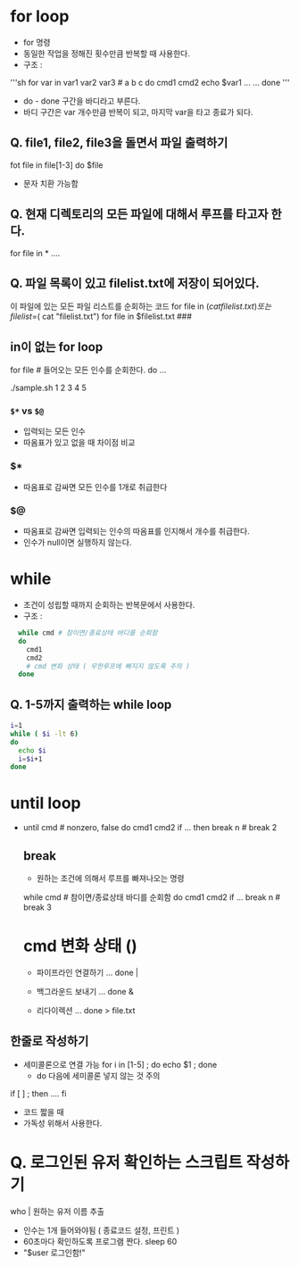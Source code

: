 # for loop
- for 명령
- 동일한 작업을 정해진 횟수만큼 반복할 때 사용한다.
- 구조 :

'''sh
for var in var1 var2 var3 # a b c
do
  cmd1
  cmd2
  echo $var1 ...
  ...
done
'''

- do - done 구간을 바디라고 부른다.
-  바디 구간은 var 개수만큼 반복이 되고, 마지막 var을 타고 종료가 되다.

## Q. file1, file2, file3을 돌면서 파일 출력하기
 fot file in file[1-3]
 do
  $file

- 문자 치환 가능함

## Q. 현재 디렉토리의 모든 파일에 대해서 루프를 타고자 한다.
for file in *
....

## Q. 파일 목록이 있고 filelist.txt에 저장이 되어있다. 
이 파일에 있는 모든 파일 리스트를 순회하는 코드
  for file in $(cat filelist.txt)
  또는
  filelist=$( cat "filelist.txt")
  for file in $filelist.txt ###

## in이 없는 for loop
for file # 들어오는 모든 인수를 순회한다.
do
...

./sample.sh 1 2 3 4 5

### `$*` vs `$@`
- 입력되는 모든 인수
- 따옴표가 있고 없을 때 차이점 비교

### $*
- 따옴표로 감싸면 모든 인수를 1개로 취급한다

### $@
- 따옴표로 감싸면 입력되는 인수의 따옴표를 인지해서 개수를 취급한다.
- 인수가 null이면 실행하지 않는다.
 

# while
- 조건이 성립할 때까지 순회하는 반복문에서 사용한다.
- 구조 :

```sh
  while cmd # 참이면/종료상태 바디를 순회함
  do
    cmd1
    cmd2
    # cmd 변화 상태 ( 무한루프에 빠지지 않도록 주의 )
  done
  ```

## Q. 1-5까지 출력하는 while loop
```sh
i=1
while ( $i -lt 6)
do
  echo $i
  i=$i+1
done
```

# until loop
- 
  until cmd # nonzero, false
  do
    cmd1
    cmd2
    if ...
      then
      break n # break 2
      


  ## break
  - 원하는 조건에 의해서 루프를 빠져나오는 명령

  while cmd # 참이면/종료상태 바디를 순회함
  do
    cmd1
    cmd2
    if ...
      break n # break 3
  # cmd 변화 상태 ()

  - 파이프라인 연결하기
      ... done |

  - 백그라운드 보내기
    ... done &

  - 리다이렉션
    ... done > file.txt

## 한줄로 작성하기
- 세미콜론으로 연결 가능
  for i in [1-5] ; do echo $1 ; done
  - do 다음에 세미콜론 넣지 않는 것 주의


if [ ] ; then
  ....
fi

- 코드 짧을 때
- 가독성 위해서 사용한다.

# Q. 로그인된 유저 확인하는 스크립트 작성하기

who | 원하는 유저 이름 추출

- 인수는 1개 들어와야됨 ( 종료코드 설정, 프린트 )
- 60초마다 확인하도록 프로그램 짠다.
  sleep 60
- "$user 로그인함!"
